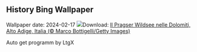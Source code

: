 ## History Bing Wallpaper
Wallpaper date: 2024-02-17
![](https://www.bing.com/th?id=OHR.LakeDolomites_IT-IT2963188233_UHD.jpg&w=1000)Download: [Il Pragser Wildsee nelle Dolomiti, Alto Adige, Italia (© Marco Bottigelli/Getty Images)](https://www.bing.com/th?id=OHR.LakeDolomites_IT-IT2963188233_UHD.jpg)

Auto get programm by LtgX
